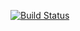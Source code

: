 [![Build Status](https://travis-ci.org/adrianlshaw/kernel-dev-m0.svg?branch=master)](https://travis-ci.org/adrianlshaw/kernel-dev-m0)
